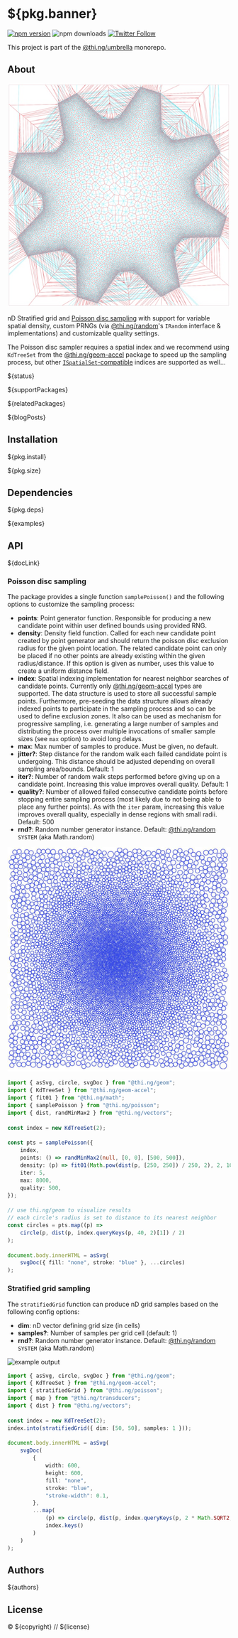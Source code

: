 # ${pkg.banner}

[![npm version](https://img.shields.io/npm/v/${pkg.name}.svg)](https://www.npmjs.com/package/${pkg.name})
![npm downloads](https://img.shields.io/npm/dm/${pkg.name}.svg)
[![Twitter Follow](https://img.shields.io/twitter/follow/thing_umbrella.svg?style=flat-square&label=twitter)](https://twitter.com/thing_umbrella)

This project is part of the
[@thi.ng/umbrella](https://github.com/thi-ng/umbrella/) monorepo.

<!-- TOC -->

## About

![example screenshot](https://raw.githubusercontent.com/thi-ng/umbrella/develop/assets/geom/geom-voronoi.jpg)

nD Stratified grid and [Poisson disc
sampling](https://en.wikipedia.org/wiki/Supersampling#Poisson_disc) with
support for variable spatial density, custom PRNGs (via
[@thi.ng/random](https://github.com/thi-ng/umbrella/tree/develop/packages/random)'s
`IRandom` interface & implementations) and customizable quality
settings.

The Poisson disc sampler requires a spatial index and we recommend using
`KdTreeSet` from the
[@thi.ng/geom-accel](https://github.com/thi-ng/umbrella/tree/develop/packages/geom-accel)
package to speed up the sampling process, but other
[`ISpatialSet`-compatible](https://github.com/thi-ng/umbrella/blob/develop/packages/geom-api/src/accel.ts#L25)
indices are supported as well...

${status}

${supportPackages}

${relatedPackages}

${blogPosts}

## Installation

${pkg.install}

${pkg.size}

## Dependencies

${pkg.deps}

${examples}

## API

${docLink}

### Poisson disc sampling

The package provides a single function `samplePoisson()` and the
following options to customize the sampling process:

- **points**: Point generator function. Responsible for producing a new
  candidate point within user defined bounds using provided RNG.
- **density**: Density field function. Called for each new candidate
  point created by point generator and should return the poisson disc
  exclusion radius for the given point location. The related candidate
  point can only be placed if no other points are already existing
  within the given radius/distance. If this option is given as number,
  uses this value to create a uniform distance field.
- **index**: Spatial indexing implementation for nearest neighbor
  searches of candidate points. Currently only
  [@thi.ng/geom-accel](https://github.com/thi-ng/umbrella/tree/develop/packages/geom-accel)
  types are supported. The data structure is used to store all
  successful sample points. Furthermore, pre-seeding the data structure
  allows already indexed points to participate in the sampling process
  and so can be used to define exclusion zones. It also can be used as
  mechanism for progressive sampling, i.e. generating a large number of
  samples and distributing the process over multiple invocations of
  smaller sample sizes (see `max` option) to avoid long delays.
- **max**:  Max number of samples to produce. Must be given, no default.
- **jitter?**: Step distance for the random walk each failed
  candidate point is undergoing. This distance should be adjusted
  depending on overall sampling area/bounds. Default: 1
- **iter?**: Number of random walk steps performed before giving up on a
  candidate point. Increasing this value improves overall quality.
  Default: 1
- **quality?**: Number of allowed failed consecutive candidate points
  before stopping entire sampling process (most likely due to not being
  able to place any further points). As with the `iter` param,
  increasing this value improves overall quality, especially in dense
  regions with small radii. Default: 500
- **rnd?**: Random number generator instance. Default:
  [@thi.ng/random](https://github.com/thi-ng/umbrella/tree/develop/packages/random)
  `SYSTEM` (aka Math.random)

![example output](https://raw.githubusercontent.com/thi-ng/umbrella/develop/assets/poisson/poisson.jpg)

```ts
import { asSvg, circle, svgDoc } from "@thi.ng/geom";
import { KdTreeSet } from "@thi.ng/geom-accel";
import { fit01 } from "@thi.ng/math";
import { samplePoisson } from "@thi.ng/poisson";
import { dist, randMinMax2 } from "@thi.ng/vectors";

const index = new KdTreeSet(2);

const pts = samplePoisson({
    index,
    points: () => randMinMax2(null, [0, 0], [500, 500]),
    density: (p) => fit01(Math.pow(dist(p, [250, 250]) / 250, 2), 2, 10),
    iter: 5,
    max: 8000,
    quality: 500,
});

// use thi.ng/geom to visualize results
// each circle's radius is set to distance to its nearest neighbor
const circles = pts.map((p) =>
    circle(p, dist(p, index.queryKeys(p, 40, 2)[1]) / 2)
);

document.body.innerHTML = asSvg(
    svgDoc({ fill: "none", stroke: "blue" }, ...circles)
);
```

### Stratified grid sampling

The `stratifiedGrid` function can produce nD grid samples based on the following config options:

- **dim**: nD vector defining grid size (in cells)
- **samples?**: Number of samples per grid cell (default: 1)
- **rnd?**: Random number generator instance. Default:
  [@thi.ng/random](https://github.com/thi-ng/umbrella/tree/develop/packages/random)
  `SYSTEM` (aka Math.random)

![example output](https://raw.githubusercontent.com/thi-ng/umbrella/develop/assets/poisson/stratified-grid.png)

```ts
import { asSvg, circle, svgDoc } from "@thi.ng/geom";
import { KdTreeSet } from "@thi.ng/geom-accel";
import { stratifiedGrid } from "@thi.ng/poisson";
import { map } from "@thi.ng/transducers";
import { dist } from "@thi.ng/vectors";

const index = new KdTreeSet(2);
index.into(stratifiedGrid({ dim: [50, 50], samples: 1 }));

document.body.innerHTML = asSvg(
    svgDoc(
        {
            width: 600,
            height: 600,
            fill: "none",
            stroke: "blue",
            "stroke-width": 0.1,
        },
        ...map(
            (p) => circle(p, dist(p, index.queryKeys(p, 2 * Math.SQRT2, 2)[1]) / 2),
            index.keys()
        )
    )
);
```

## Authors

${authors}

## License

&copy; ${copyright} // ${license}
